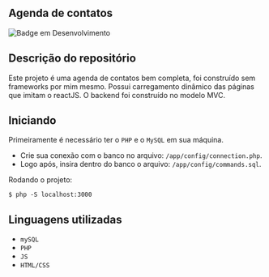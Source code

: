 ## Agenda de contatos
![Badge em Desenvolvimento](http://img.shields.io/static/v1?label=STATUS&message=CONCLUÍDO&color=GREEN&style=for-the-badge)

## Descrição do repositório
Este projeto é uma agenda de contatos bem completa, foi construído sem frameworks por mim mesmo. 
Possui carregamento dinâmico das páginas que imitam o reactJS.
O backend foi construído no modelo MVC.

## Iniciando

Primeiramente é necessário ter o `PHP` e o `MySQL` em sua máquina.

- Crie sua conexão com o banco no arquivo: `/app/config/connection.php`.
- Logo após, insira dentro do banco o arquivo: `/app/config/commands.sql`.

Rodando o projeto:

```
$ php -S localhost:3000
```

## Linguagens utilizadas

- `mySQL`
- `PHP`
- `JS`
- `HTML/CSS`
